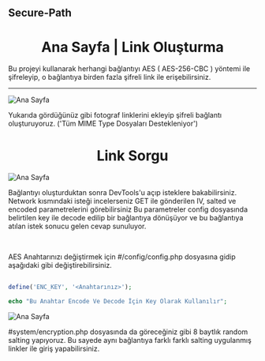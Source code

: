 ## Secure-Path

<h1 align = 'center'> Ana Sayfa | Link Oluşturma </h1>
<p>
 Bu projeyi kullanarak herhangi bağlantıyı AES ( AES-256-CBC ) yöntemi ile şifreleyip, o bağlantıya birden fazla şifreli link ile erişebilirsiniz.
</p>

<hr />

![Ana Sayfa](./img/anasayfa.png)
<p>
 Yukarıda gördüğünüz gibi fotograf linklerini ekleyip şifreli bağlantı oluşturuyoruz.
 ('Tüm MIME Type Dosyaları Destekleniyor')
</p>

<h1 align = 'center'> Link Sorgu </h1>

![Ana Sayfa](./img/aes_link.png)
<p>
Bağlantıyı oluşturduktan sonra DevTools'u açıp isteklere bakabilirsiniz. Network kısmındaki isteği incelerseniz GET ile gönderilen IV, salted ve encoded parametrelerini görebilirsiniz
Bu parametreler config dosyasında belirtilen key ile decode edilip bir bağlantıya dönüşüyor ve bu bağlantıya atılan istek sonucu gelen cevap sunuluyor.
</p>
<br />
<p>
AES Anahtarınızı değiştirmek için #/config/config.php 
dosyasına gidip aşağıdaki gibi değiştirebilirsiniz.
<p>

```php
 
define('ENC_KEY', '<Anahtarınız>');

echo "Bu Anahtar Encode Ve Decode İçin Key Olarak Kullanılır";

```

![Ana Sayfa](./img/salting_ile_farkli_linkler.gif)
<p>
 #system/encryption.php dosyasında da göreceğiniz gibi 8 baytlık random salting yapıyoruz. 
 Bu sayede aynı bağlantıya farklı farklı salting uygulanmış linkler ile giriş yapabilirsiniz.
</p>
